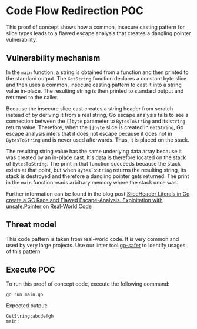 # Code Flow Redirection POC

This proof of concept shows how a common, insecure casting pattern for slice types leads to a
flawed escape analysis that creates a dangling pointer vulnerability.


## Vulnerability mechanism

In the `main` function, a string is obtained from a function and then printed to the standard output.
The `GetString` function declares a constant byte slice and then uses a common, insecure casting
pattern to cast it into a string value in-place. The resulting string is then printed to standard
output and returned to the caller.

Because the insecure slice cast creates a string header from scratch instead of by deriving it from
a real string, Go escape analysis fails to see a connection between the `[]byte` parameter to
`BytesToString` and its `string` return value. Therefore, when the `[]byte` slice is created in
`GetString`, Go escape analysis infers that it does not escape because it does not in `BytesToString`
and is never used afterwards. Thus, it is placed on the stack.

The resulting string value has the same underlying data array because it was created by an in-place
cast. It's data is therefore located on the stack of `BytesToString`. The print in that function
succeeds because the stack exists at that point, but when `BytesToString` returns the resulting
string, its stack is destroyed and therefore a dangling pointer gets returned. The print in the
`main` function reads arbitrary memory where the stack once was.

Further information can be found in the blog post [SliceHeader Literals in Go create a GC Race and Flawed Escape-Analysis. Exploitation with unsafe.Pointer on Real-World Code](https://dev.to/jlauinger/sliceheader-literals-in-go-create-a-gc-race-and-flawed-escape-analysis-exploitation-with-unsafe-pointer-on-real-world-code-4mh7)


## Threat model

This code pattern is taken from real-world code. It is very common and used by very large projects.
Use our linter tool [go-safer](https://github.com/jlauinger/go-safer) to identify usages of this
pattern.


## Execute POC

To run this proof of concept code, execute the following command:

```
go run main.go
```

Expected output:

```
GetString:abcdefgh
main:
```

